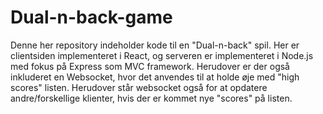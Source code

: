 # Dual-n-back-game

Denne her repository indeholder kode til en "Dual-n-back" spil. Her er clientsiden implementeret i React, og serveren er implementeret i Node.js med fokus på Express som MVC framework. Herudover er der også inkluderet en Websocket, hvor det anvendes til at holde øje med "high scores" listen. Herudover står websocket også for at opdatere andre/forskellige klienter, hvis der er kommet nye "scores" på listen. 






